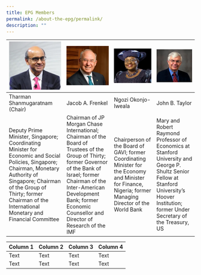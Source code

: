 ```yaml
---
title: EPG Members
permalink: /about-the-epg/permalink/
description: ""
---
```

| ![Tharman Shanmugaratnam (Chair)](/images/tharman.jpg) | ![Jacob A. Frenkel](/images/jacob.jpg) | ![Ngozi Okonjo-Iweala](/images/ngozi.jpg) | ![John B. Taylor](/images/john.jpg) |
| -------- | -------- | -------- | -------- |
| Tharman Shanmugaratnam (Chair)| Jacob A. Frenkel | Ngozi Okonjo-Iweala | John B. Taylor |
| Deputy Prime Minister, Singapore; Coordinating Minister for Economic and Social Policies, Singapore; Chairman, Monetary Authority of Singapore; Chairman of the Group of Thirty; former Chairman of the International Monetary and Financial Committee     | Chairman of JP Morgan Chase International; Chairman of the Board of Trustees of the Group of Thirty; former Governor of the Bank of Israel; former Chairman of the Inter-American Development Bank; former Economic Counsellor and Director of Research of the IMF     | Chairperson of the Board of GAVI; former Coordinating Minister for the Economy and Minister for Finance, Nigeria; former Managing Director of the World Bank   | Mary and Robert Raymond Professor of Economics at Stanford University and George P. Shultz Senior Fellow at Stanford University’s Hoover Institution; former Under Secretary of the Treasury, US |




| Column 1 | Column 2 | Column 3 | Column 4 |
| -------- | -------- | -------- | -------- |
| Text     | Text     | Text     | Text     |
| Text     | Text     | Text     | Text     |
